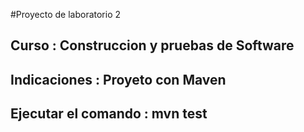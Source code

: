 #Proyecto de laboratorio 2 

## Curso : Construccion y pruebas de Software 
## Indicaciones : Proyeto con Maven

## Ejecutar el comando : mvn test